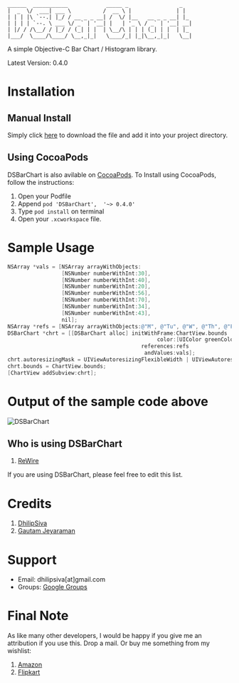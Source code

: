 ```                                                                                   
______  ___________            _____ _                _   
|  _  \/  ___| ___ \          /  __ \ |              | |  
| | | |\ `--.| |_/ / __ _ _ __| /  \/ |__   __ _ _ __| |_ 
| | | | `--. \ ___ \/ _` | '__| |   | '_ \ / _` | '__| __|
| |/ / /\__/ / |_/ / (_| | |  | \__/\ | | | (_| | |  | |_ 
|___/  \____/\____/ \__,_|_|   \____/_| |_|\__,_|_|   \__|
```

A simple Objective-C Bar Chart / Histogram library.

Latest Version: 0.4.0

# Installation

## Manual Install

Simply click [here](https://github.com/dhilipsiva/DSBarChart/archive/master.zip) to download the file and add it into your project directory.

## Using CocoaPods

DSBarChart is also avilable on [CocoaPods](http://cocoapods.org/?q=dhilipsiva). To Install using CocoaPods, follow the instructions:

1. Open your Podfile
2. Append `pod 'DSBarChart',  '~> 0.4.0'`
3. Type `pod install` on terminal
4. Open your `.xcworkspace` file.

# Sample Usage

```objective-c
NSArray *vals = [NSArray arrayWithObjects:
                 [NSNumber numberWithInt:30],
                 [NSNumber numberWithInt:40],
                 [NSNumber numberWithInt:20],
                 [NSNumber numberWithInt:56],
                 [NSNumber numberWithInt:70],
                 [NSNumber numberWithInt:34],
                 [NSNumber numberWithInt:43],
                 nil];
NSArray *refs = [NSArray arrayWithObjects:@"M", @"Tu", @"W", @"Th", @"F", @"Sa", @"Su", nil];
DSBarChart *chrt = [[DSBarChart alloc] initWithFrame:ChartView.bounds
                                               color:[UIColor greenColor]
                                          references:refs
                                           andValues:vals];
chrt.autoresizingMask = UIViewAutoresizingFlexibleWidth | UIViewAutoresizingFlexibleHeight;
chrt.bounds = ChartView.bounds;
[ChartView addSubview:chrt];
```

# Output of the sample code above

<img src="https://raw.github.com/dhilipsiva/DSBarChart/master/DSBarChart.png"
 alt="DSBarChart" title="A simple objective-c Bar Chart / Histogram library." align="canter"/>
  
## Who is using DSBarChart

1. [ReWire](http://www.rewireapp.com/)

If you are using DSBarChart, please feel free to edit this list.

# Credits

1. [DhilipSiva](https://github.com/dhilipsiva)
2. [Gautam Jeyaraman](https://github.com/gautamjeyaraman)

# Support

* Email:     dhilipsiva[at]gmail.com
* Groups:    [Google Groups](https://groups.google.com/forum/?fromgroups#!forum/dsbarchart)

# Final Note

As like many other developers, I would be happy if you give me an attribution if you use this. Drop a mail. Or buy me something from my wishlist:

1. [Amazon](http://www.amazon.com/registry/wishlist/2E251JJU12H5T)
2. [Flipkart](http://www.flipkart.com/wishlist/dhilipsiva)

